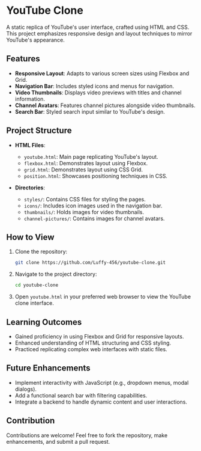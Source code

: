 
# YouTube Clone

A static replica of YouTube's user interface, crafted using HTML and CSS. This project emphasizes responsive design and layout techniques to mirror YouTube's appearance.

## Features

- **Responsive Layout**: Adapts to various screen sizes using Flexbox and Grid.
- **Navigation Bar**: Includes styled icons and menus for navigation.
- **Video Thumbnails**: Displays video previews with titles and channel information.
- **Channel Avatars**: Features channel pictures alongside video thumbnails.
- **Search Bar**: Styled search input similar to YouTube's design.

## Project Structure

- **HTML Files**:
  - `youtube.html`: Main page replicating YouTube's layout.
  - `flexbox.html`: Demonstrates layout using Flexbox.
  - `grid.html`: Demonstrates layout using CSS Grid.
  - `position.html`: Showcases positioning techniques in CSS.

- **Directories**:
  - `styles/`: Contains CSS files for styling the pages.
  - `icons/`: Includes icon images used in the navigation bar.
  - `thumbnails/`: Holds images for video thumbnails.
  - `channel-pictures/`: Contains images for channel avatars.

## How to View

1. Clone the repository:
   ```bash
   git clone https://github.com/Luffy-456/youtube-clone.git
   ```
2. Navigate to the project directory:
   ```bash
   cd youtube-clone
   ```
3. Open `youtube.html` in your preferred web browser to view the YouTube clone interface.

## Learning Outcomes

- Gained proficiency in using Flexbox and Grid for responsive layouts.
- Enhanced understanding of HTML structuring and CSS styling.
- Practiced replicating complex web interfaces with static files.

## Future Enhancements

- Implement interactivity with JavaScript (e.g., dropdown menus, modal dialogs).
- Add a functional search bar with filtering capabilities.
- Integrate a backend to handle dynamic content and user interactions.

## Contribution

Contributions are welcome! Feel free to fork the repository, make enhancements, and submit a pull request.


